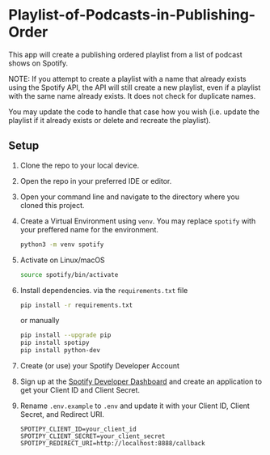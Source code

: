 # Playlist-of-Podcasts-in-Publishing-Order
This app will create a publishing ordered playlist from a list of podcast shows on Spotify.

NOTE: If you attempt to create a playlist with a name that already exists using the Spotify API, the API will still create a new playlist, even if a playlist with the same name already exists. It does not check for duplicate names.

You may update the code to handle that case how you wish (i.e. update the playlist if it already exists or delete and recreate the playlist).

## Setup

1. Clone the repo to your local device.
2. Open the repo in your preferred IDE or editor.
3. Open your command line and navigate to the directory where you cloned this project.
4. Create a Virtual Environment using `venv`. You may replace `spotify` with your preffered name for the environment.

   ```bash
   python3 -m venv spotify
   ```
   
6. Activate on Linux/macOS

   ```bash
   source spotify/bin/activate
   ```

7. Install dependencies.
   via the `requirements.txt` file
   
   ```bash
   pip install -r requirements.txt
   ```

   or manually

   ```bash
   pip install --upgrade pip
   pip install spotipy
   pip install python-dev
   ```

8. Create (or use) your Spotify Developer Account
9. Sign up at the [Spotify Developer Dashboard](https://developer.spotify.com/dashboard/applications) and create an application to get your Client ID and Client Secret.
10. Rename `.env.example` to `.env` and update it with your Client ID, Client Secret, and Redirect URI.

    ```env
    SPOTIPY_CLIENT_ID=your_client_id
    SPOTIPY_CLIENT_SECRET=your_client_secret
    SPOTIPY_REDIRECT_URI=http://localhost:8888/callback
    ```
